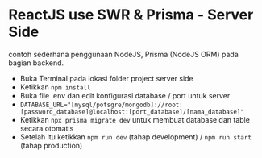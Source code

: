 # ReactJS use SWR & Prisma - Server Side
contoh sederhana penggunaan NodeJS, Prisma (NodeJS ORM) pada bagian backend.

- Buka Terminal pada lokasi folder project server side 
- Ketikkan `npm install`
- Buka file .env dan edit konfigurasi database / port untuk server
- ` DATABASE_URL="[mysql/potsgre/mongodb]://root:[password_database]@localhost:[port_database]/[nama_database]" `
- Ketikkan `npx prisma migrate dev` untuk membuat database dan table secara otomatis
- Setelah itu ketikkan `npm run dev` (tahap development) / `npm run start` (tahap production)